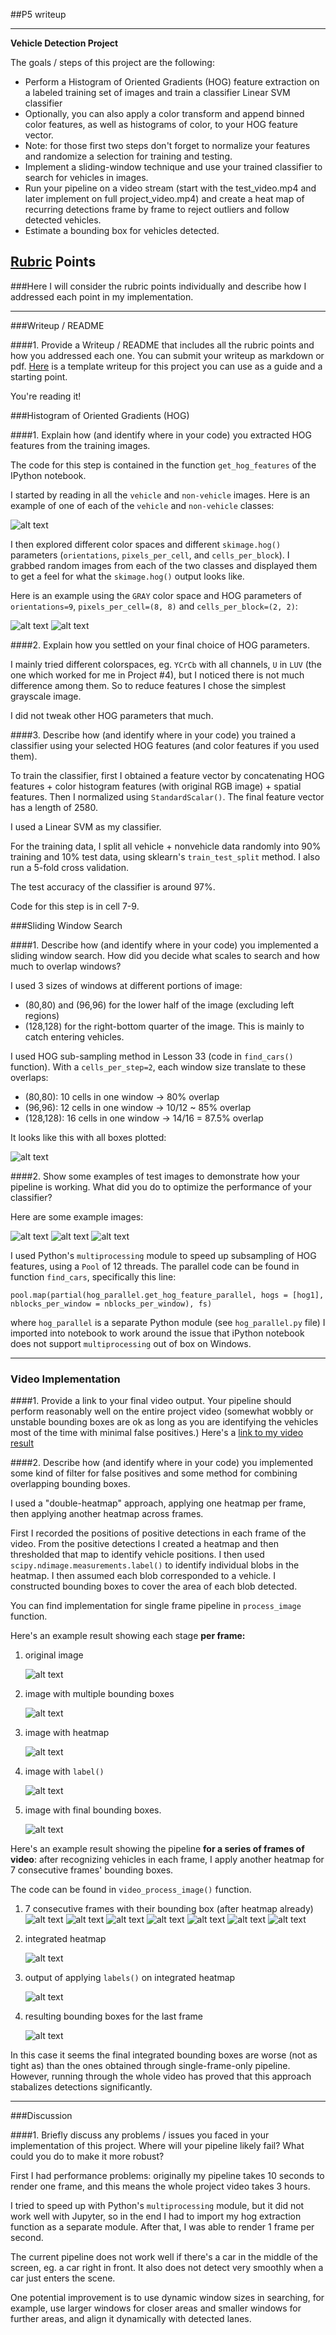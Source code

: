##P5 writeup

---

**Vehicle Detection Project**

The goals / steps of this project are the following:

* Perform a Histogram of Oriented Gradients (HOG) feature extraction on a labeled training set of images and train a classifier Linear SVM classifier
* Optionally, you can also apply a color transform and append binned color features, as well as histograms of color, to your HOG feature vector. 
* Note: for those first two steps don't forget to normalize your features and randomize a selection for training and testing.
* Implement a sliding-window technique and use your trained classifier to search for vehicles in images.
* Run your pipeline on a video stream (start with the test_video.mp4 and later implement on full project_video.mp4) and create a heat map of recurring detections frame by frame to reject outliers and follow detected vehicles.
* Estimate a bounding box for vehicles detected.

[//]: # (Image References)
[image1]: ./output_images/car_notcar_sample.png
[image2]: ./output_images/car_hog.png
[image9]: ./output_images/notcar_hog.png
[image3]: ./output_images/window_search.png
[image4]: ./output_images/window_search_example1.png
[image5]: ./output_images/window_search_example2.png
[image6]: ./output_images/window_search_example3.png
[image7]: ./output_images/single_frame_pipeline_original.png
[image8]: ./output_images/single_frame_pipeline_multiple_bboxes.png
[image10]: ./output_images/single_frame_pipeline_heatmap.png
[image11]: ./output_images/single_frame_pipeline_labeled.png
[image12]: ./output_images/single_frame_pipeline_final.png

[image15]:./output_images/cross_frame_heatmap.png
[image16]:./output_images/cross_frame_labeled.png
[image17]:./output_images/cross_frame_final.png


[image31]:./output_images/cross_frame_1.png
[image32]:./output_images/cross_frame_2.png
[image33]:./output_images/cross_frame_3.png
[image34]:./output_images/cross_frame_4.png
[image35]:./output_images/cross_frame_5.png
[image36]:./output_images/cross_frame_6.png
[image37]:./output_images/cross_frame_7.png

## [Rubric](https://review.udacity.com/#!/rubrics/513/view) Points
###Here I will consider the rubric points individually and describe how I addressed each point in my implementation.  

---
###Writeup / README

####1. Provide a Writeup / README that includes all the rubric points and how you addressed each one.  You can submit your writeup as markdown or pdf.  [Here](https://github.com/udacity/CarND-Vehicle-Detection/blob/master/writeup_template.md) is a template writeup for this project you can use as a guide and a starting point.  

You're reading it!

###Histogram of Oriented Gradients (HOG)

####1. Explain how (and identify where in your code) you extracted HOG features from the training images.

The code for this step is contained in the function `get_hog_features` of the IPython notebook.  

I started by reading in all the `vehicle` and `non-vehicle` images.  Here is an example of one of each of the `vehicle` and `non-vehicle` classes:

![alt text][image1]

I then explored different color spaces and different `skimage.hog()` parameters (`orientations`, `pixels_per_cell`, and `cells_per_block`).  I grabbed random images from each of the two classes and displayed them to get a feel for what the `skimage.hog()` output looks like.

Here is an example using the `GRAY` color space and HOG parameters of `orientations=9`, `pixels_per_cell=(8, 8)` and `cells_per_block=(2, 2)`:


![alt text][image2]
![alt text][image9]


####2. Explain how you settled on your final choice of HOG parameters.

I mainly tried different colorspaces, eg. `YCrCb` with all channels, `U` in `LUV` (the one which worked for me in Project #4), but I noticed there is not much difference among them. So to reduce features I chose the simplest grayscale image. 

I did not tweak other HOG parameters that much. 

####3. Describe how (and identify where in your code) you trained a classifier using your selected HOG features (and color features if you used them).

To train the classifier, first I obtained a feature vector by concatenating HOG features + color histogram features (with original RGB image) + spatial features. Then I normalized using `StandardScalar()`. The final feature vector has a length of 2580.

I used a Linear SVM as my classifier. 

For the training data, I split all vehicle + nonvehicle data randomly into 90% training and 10% test data, using sklearn's `train_test_split` method. I also run a 5-fold cross validation.

The test accuracy of the classifier is around 97%. 

Code for this step is in cell 7-9. 

###Sliding Window Search

####1. Describe how (and identify where in your code) you implemented a sliding window search.  How did you decide what scales to search and how much to overlap windows?

I used 3 sizes of windows at different portions of image: 

- (80,80) and (96,96) for the lower half of the image (excluding left regions)
- (128,128) for the right-bottom quarter of the image. This is mainly to catch entering vehicles.

I used HOG sub-sampling method in Lesson 33 (code in `find_cars()` function). With a `cells_per_step=2`, each window size translate to these overlaps: 

- (80,80): 10 cells in one window -> 80% overlap
- (96,96): 12 cells in one window -> 10/12 ~ 85% overlap
- (128,128): 16 cells in one window -> 14/16 = 87.5% overlap

It looks like this with all boxes plotted: 

![alt text][image3]

####2. Show some examples of test images to demonstrate how your pipeline is working.  What did you do to optimize the performance of your classifier?

Here are some example images:

![alt text][image4]
![alt text][image5]
![alt text][image6]

I used Python's `multiprocessing` module to speed up subsampling of HOG features, using a `Pool` of 12 threads. The parallel code can be found in function `find_cars`, specifically this line: 

```
pool.map(partial(hog_parallel.get_hog_feature_parallel, hogs = [hog1], nblocks_per_window = nblocks_per_window), fs)
```

where `hog_parallel` is a separate Python module (see `hog_parallel.py` file) I imported into notebook to work around the issue that iPython notebook does not support `multiprocessing` out of box on Windows. 

---

### Video Implementation

####1. Provide a link to your final video output.  Your pipeline should perform reasonably well on the entire project video (somewhat wobbly or unstable bounding boxes are ok as long as you are identifying the vehicles most of the time with minimal false positives.)
Here's a [link to my video result](./project_video_output_submission.mp4)


####2. Describe how (and identify where in your code) you implemented some kind of filter for false positives and some method for combining overlapping bounding boxes.

I used a "double-heatmap" approach, applying one heatmap per frame, then applying another heatmap across frames.

First I recorded the positions of positive detections in each frame of the video.  From the positive detections I created a heatmap and then thresholded that map to identify vehicle positions.  I then used `scipy.ndimage.measurements.label()` to identify individual blobs in the heatmap.  I then assumed each blob corresponded to a vehicle.  I constructed bounding boxes to cover the area of each blob detected. 

You can find implementation for single frame pipeline in `process_image` function. 

Here's an example result showing each stage **per frame:** 

1. original image 

    ![alt text][image7]

2. image with multiple bounding boxes
    
	![alt text][image8]

3. image with heatmap 
    
	![alt text][image10]

4. image with `label()`
    
	![alt text][image11]

5. image with final bounding boxes. 
    
	![alt text][image12]

Here's an example result showing the pipeline **for a series of frames of video**: after recognizing vehicles in each frame, I apply another heatmap for 7 consecutive frames' bounding boxes. 

The code can be found in `video_process_image()` function.

1. 7 consecutive frames with their bounding box (after heatmap already)
    ![alt text][image31]
    ![alt text][image32]
    ![alt text][image33]
    ![alt text][image34]
    ![alt text][image35]
    ![alt text][image36]
    ![alt text][image37]
2. integrated heatmap
    
	![alt text][image15]

3. output of applying `labels()` on integrated heatmap
    
	![alt text][image16]

4. resulting bounding boxes for the last frame
    
	![alt text][image17]

In this case it seems the final integrated bounding boxes are worse (not as tight as) than the ones obtained through single-frame-only pipeline. However, running through the whole video has proved that this approach stabalizes detections significantly.

---

###Discussion

####1. Briefly discuss any problems / issues you faced in your implementation of this project.  Where will your pipeline likely fail?  What could you do to make it more robust?

First I had performance problems: originally my pipeline takes 10 seconds to render one frame, and this means the whole project video takes 3 hours. 

I tried to speed up with Python's `multiprocessing` module, but it did not work well with Jupyter, so in the end I had to import my hog extraction function as a separate module. After that, I was able to render 1 frame per second. 

The current pipeline does not work well if there's a car in the middle of the screen, eg. a car right in front. It also does not detect very smoothly when a car just enters the scene. 

One potential improvement is to use dynamic window sizes in searching, for example, use larger windows for closer areas and smaller windows for further areas, and align it dynamically with detected lanes.  

